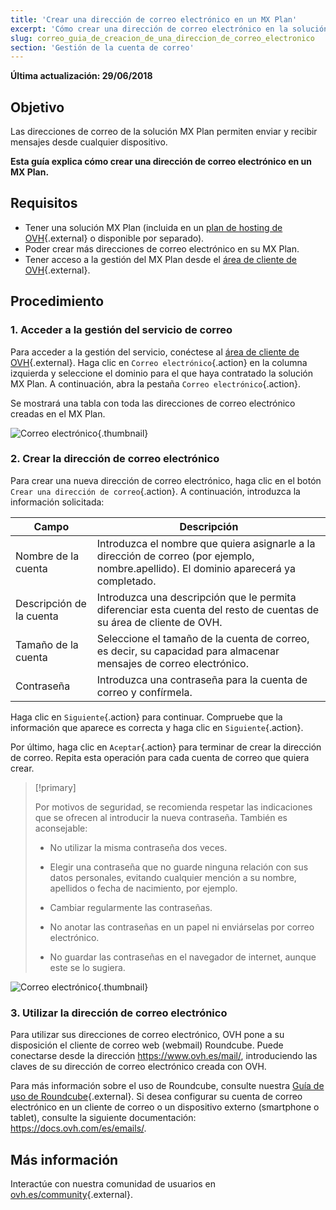 ```yaml
---
title: 'Crear una dirección de correo electrónico en un MX Plan'
excerpt: 'Cómo crear una dirección de correo electrónico en la solución MX Plan'
slug: correo_guia_de_creacion_de_una_direccion_de_correo_electronico
section: 'Gestión de la cuenta de correo'
---
```


**Última actualización: 29/06/2018**

## Objetivo

Las direcciones de correo de la solución MX Plan permiten enviar y recibir mensajes desde cualquier dispositivo.

**Esta guía explica cómo crear una dirección de correo electrónico en un MX Plan.**

## Requisitos

- Tener una solución MX Plan (incluida en un [plan de hosting de OVH](https://www.ovh.es/hosting/){.external} o disponible por separado).
- Poder crear más direcciones de correo electrónico en su MX Plan.
- Tener acceso a la gestión del MX Plan desde el [área de cliente de OVH](https://www.ovh.com/auth/?action=gotomanager){.external}.

## Procedimiento

### 1. Acceder a la gestión del servicio de correo

Para acceder a la gestión del servicio, conéctese al [área de cliente de OVH](https://www.ovh.com/auth/?action=gotomanager){.external}. Haga clic en `Correo electrónico`{.action} en la columna izquierda y seleccione el dominio para el que haya contratado la solución MX Plan. A continuación, abra la pestaña `Correo electrónico`{.action}.

Se mostrará una tabla con toda las direcciones de correo electrónico creadas en el MX Plan.

![Correo electrónico](images/email-creation-step1.png){.thumbnail}

### 2. Crear la dirección de correo electrónico

Para crear una nueva dirección de correo electrónico, haga clic en el botón `Crear una dirección de correo`{.action}. A continuación, introduzca la información solicitada:

|Campo|Descripción|  
|---|---|  
|Nombre de la cuenta|Introduzca el nombre que quiera asignarle a la dirección de correo (por ejemplo, nombre.apellido). El dominio aparecerá ya completado.|  
|Descripción de la cuenta|Introduzca una descripción que le permita diferenciar esta cuenta del resto de cuentas de su área de cliente de OVH.|  
|Tamaño de la cuenta|Seleccione el tamaño de la cuenta de correo, es decir, su capacidad para almacenar mensajes de correo electrónico.|  
|Contraseña|Introduzca una contraseña para la cuenta de correo y confírmela.|

Haga clic en `Siguiente`{.action} para continuar. Compruebe que la información que aparece es correcta y haga clic en `Siguiente`{.action}.

Por último, haga clic en `Aceptar`{.action} para terminar de crear la dirección de correo. Repita esta operación para cada cuenta de correo que quiera crear.

> [!primary]
>
> Por motivos de seguridad, se recomienda respetar las indicaciones que se ofrecen al introducir la nueva contraseña. También es aconsejable:
>
> - No utilizar la misma contraseña dos veces.
>
> - Elegir una contraseña que no guarde ninguna relación con sus datos personales, evitando cualquier mención a su nombre, apellidos o fecha de nacimiento, por ejemplo.
>
> - Cambiar regularmente las contraseñas.
>
> - No anotar las contraseñas en un papel ni enviárselas por correo electrónico.
>
> - No guardar las contraseñas en el navegador de internet, aunque este se lo sugiera.
>

![Correo electrónico](images/email-creation-step2.png){.thumbnail}

### 3. Utilizar la dirección de correo electrónico

Para utilizar sus direcciones de correo electrónico, OVH pone a su disposición el cliente de correo web (webmail) Roundcube. Puede conectarse desde la dirección <https://www.ovh.es/mail/>, introduciendo las claves de su dirección de correo electrónico creada con OVH.

Para más información sobre el uso de Roundcube, consulte nuestra [Guía de uso de Roundcube](https://docs.ovh.com/es/emails/webmail_guia_de_uso_de_roundcube/){.external}. Si desea configurar su cuenta de correo electrónico en un cliente de correo o un dispositivo externo (smartphone o tablet), consulte la siguiente documentación: <https://docs.ovh.com/es/emails/>.

## Más información

Interactúe con nuestra comunidad de usuarios en [ovh.es/community](https://www.ovh.es/community/){.external}.